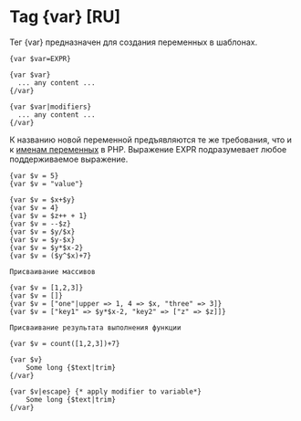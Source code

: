 Tag {var} [RU]
==============

Тег {var} предназначен для создания переменных в шаблонах.

```smarty
{var $var=EXPR}
```

```smarty
{var $var}
  ... any content ...
{/var}
```

```smarty
{var $var|modifiers}
  ... any content ...
{/var}
```

К названию новой переменной предъявляются те же требования, что и к [именам переменных](http://www.php.net/manual/en/language.variables.basics.php) в PHP.
Выражение EXPR подразумевает любое поддерживаемое выражение.

```smarty
{var $v = 5}
{var $v = "value"}

{var $v = $x+$y}
{var $v = 4}
{var $v = $z++ + 1}
{var $v = --$z}
{var $v = $y/$x}
{var $v = $y-$x}
{var $v = $y*$x-2}
{var $v = ($y^$x)+7}

Присваивание массивов

{var $v = [1,2,3]}
{var $v = []}
{var $v = ["one"|upper => 1, 4 => $x, "three" => 3]}
{var $v = ["key1" => $y*$x-2, "key2" => ["z" => $z]]}

Присваивание результата выполнения функции

{var $v = count([1,2,3])+7}

{var $v}
    Some long {$text|trim}
{/var}

{var $v|escape} {* apply modifier to variable*}
    Some long {$text|trim}
{/var}
```
